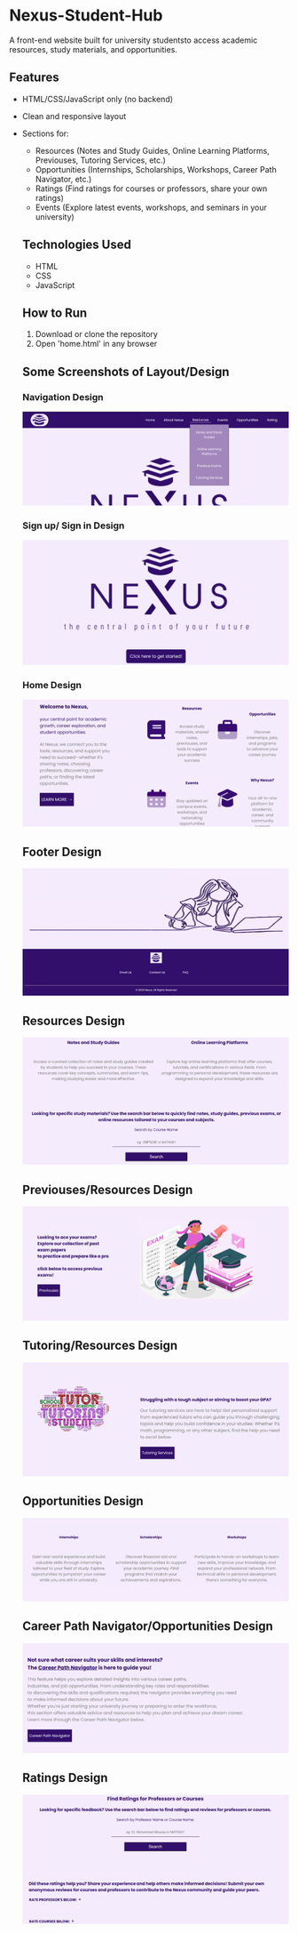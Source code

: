 # Nexus-Student-Hub

A front-end website built for university studentsto access academic resources, study materials, and opportunities.

## Features
- HTML/CSS/JavaScript only (no backend)
- Clean and responsive layout
- Sections for:
  - Resources (Notes and Study Guides, Online Learning Platforms, Previouses, Tutoring Services, etc.)
  - Opportunities (Internships, Scholarships, Workshops, Career Path Navigator, etc.)
  - Ratings (Find ratings for courses or professors, share your own ratings)
  - Events (Explore latest events, workshops, and seminars in your university)
 
  ## Technologies Used
  - HTML
  - CSS
  - JavaScript
 
  ## How to Run
  1. Download or clone the repository
  2. Open 'home.html' in any browser
 
  ## Some Screenshots of Layout/Design

  ### Navigation Design
  ![Nav](screenshots/nav.png)

  ### Sign up/ Sign in Design
  ![Sign](screenshots/sign.png)

  ### Home Design
  ![Home](screenshots/homeScreen.png)

  ## Footer Design
  ![Footer](screenshots/footer.png)

  ## Resources Design
  ![Resources](screenshots/resources.png)

  ## Previouses/Resources Design
  ![Footer](screenshots/previouses.png)

  ## Tutoring/Resources Design
  ![Footer](screenshots/tutoringServices.png)

  ## Opportunities Design
  ![Footer](screenshots/opportunities.png)

  ## Career Path Navigator/Opportunities Design
  ![Footer](screenshots/careerPathNav.png)

  ## Ratings Design
  ![Footer](screenshots/ratings.png)
  
